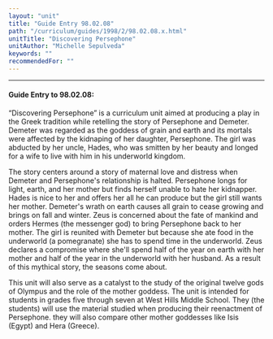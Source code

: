 ```yaml
---
layout: "unit"
title: "Guide Entry 98.02.08"
path: "/curriculum/guides/1998/2/98.02.08.x.html"
unitTitle: "Discovering Persephone"
unitAuthor: "Michelle Sepulveda"
keywords: ""
recommendedFor: ""
---
```

<body>
<hr/>
<h4>
Guide Entry to 98.02.08:
</h4>
<p>“Discovering Persephone” is a curriculum unit aimed at producing a play in the Greek tradition while retelling the story of Persephone and Demeter.  Demeter was regarded as the goddess of grain and earth and its mortals were affected by the kidnaping of her daughter, Persephone.  The girl was abducted by her uncle, Hades, who was smitten by her beauty and longed for a wife to live with him in his underworld kingdom.</p>
<p>
The story centers around a story of maternal love and distress when Demeter and Persephone's relationship is halted.  Persephone longs for light, earth, and her mother but finds herself unable to hate her kidnapper.  Hades is nice to her and offers her all he can produce but the girl still wants her mother.  Demeter's wrath on earth causes all grain to cease growing and brings on fall and winter.  Zeus is concerned about the fate of mankind and orders Hermes (the messenger god) to bring Persephone back to her mother.  The girl is reunited with Demeter but because she ate food in the underworld (a pomegranate) she has to spend time in the underworld.  Zeus declares a compromise where she'll spend half of the year on earth with her mother and half of the year in the underworld with her husband.  As a result of this mythical story, the seasons come about.
</p>
<p>
This unit will also serve as a catalyst to the study of the original twelve gods of Olympus and the role of the mother goddess.  The unit is intended for students in grades five through seven at West Hills Middle School.  They (the students) will use the material studied when producing their reenactment of Persephone.  they will also compare other mother goddesses like Isis (Egypt) and Hera (Greece).
</p>
</body>
